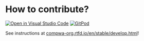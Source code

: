 # How to contribute?

[![Open in Visual Studio Code](https://open.vscode.dev/badges/open-in-vscode.svg)](https://open.vscode.dev/ComPWA/PWA-pages)
[![GitPod](https://img.shields.io/badge/gitpod-open-blue?logo=gitpod)](https://gitpod.io/#https://github.com/ComPWA/PWA-pages)

See instructions at
[compwa-org.rtfd.io/en/stable/develop.html](https://compwa-org.readthedocs.io/develop.html)!
